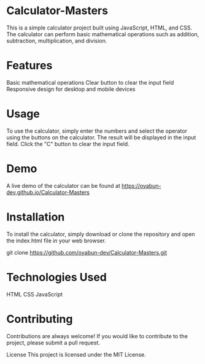 # Calculator-Masters
  This is a simple calculator project built using JavaScript, HTML, and CSS. The calculator can perform basic mathematical operations such as addition, subtraction, multiplication, and division.

# Features
  Basic mathematical operations
  Clear button to clear the input field
  Responsive design for desktop and mobile devices
# Usage
  To use the calculator, simply enter the numbers and select the operator using the buttons on the calculator. The result will be displayed in the input field. Click the "C" button to clear the input field.

# Demo
  A live demo of the calculator can be found at https://oyabun-dev.github.io/Calculator-Masters

# Installation
  To install the calculator, simply download or clone the repository and open the index.html file in your web browser.
  
  git clone https://github.com/oyabun-dev/Calculator-Masters.git

# Technologies Used
  HTML
  CSS
  JavaScript

# Contributing
  Contributions are always welcome! If you would like to contribute to the project, please submit a pull request.

License
  This project is licensed under the MIT License.
